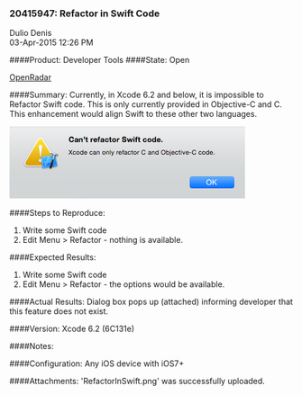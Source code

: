 ### 20415947: Refactor in Swift Code
Dulio Denis<br>03-Apr-2015 12:26 PM

####Product: Developer Tools
####State: Open

[OpenRadar](http://openradar.appspot.com/radar?id=5843408434233344)

####Summary:
Currently, in Xcode 6.2 and below, it is impossible to Refactor Swift code. This is only currently provided in Objective-C and C. This enhancement would align Swift to these other two languages.

![](https://raw.githubusercontent.com/duliodenis/radars/master/20415947/art/RefactorInSwift.png)

####Steps to Reproduce:
1. Write some Swift code
2. Edit Menu > Refactor - nothing is available. 

####Expected Results:
1. Write some Swift code
2. Edit Menu > Refactor - the options would be available.

####Actual Results:
Dialog box pops up (attached) informing developer that this feature does not exist.

####Version:
Xcode 6.2 (6C131e)

####Notes:


####Configuration:
Any iOS device with iOS7+

####Attachments:
'RefactorInSwift.png' was successfully uploaded.
